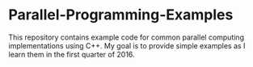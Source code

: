# Parallel-Programming-Examples
This repository contains example code for common parallel computing implementations using C++. My goal is to provide simple examples as I learn them in the first quarter of 2016.
